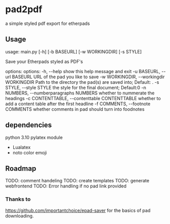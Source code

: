 # pad2pdf
a simple styled pdf export for etherpads

## Usage
usage: main.py [-h] [-b BASEURL] [-w WORKINGDIR] [-s STYLE]

Save your Etherpads styled as PDF's

options:
options:
  -h, --help            show this help message and exit
  -u BASEURL, --url BASEURL
                        URL of the pad you like to save
  -w WORKINGDIR, --workingdir WORKINGDIR
                        Path to the directory the pad(s) are saved into; Default: .
  -s STYLE, --style STYLE
                        the style for the final document; Default:0
  -n NUMBERS, --numberparagraphs NUMBERS
                        whether to nummerate the headings
  -c CONTENTTABLE, --contenttable CONTENTTABLE
                        whether to add a content table after the first headline
  -f COMMENTS, --footnote COMMENTS
                        whether comments in pad should turn into foodnotes
## dependencies
python 3.10
pylatex module
- Lualatex
- noto color emoji
## Roadmap
TODO: comment handeling
TODO: create templates
TODO: generate webfrontend
TODO: Error handling if no pad link provided


### Thanks to 
https://github.com/importantchoice/epad-saver for the basics of pad downloading.